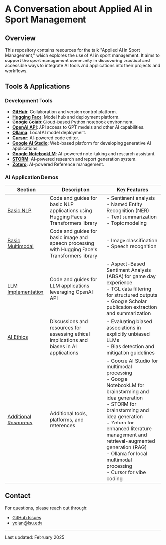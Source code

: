 # A Conversation about Applied AI in Sport Management

## Overview

This repository contains resources for the talk "Applied AI in Sport Management," which explores the use of AI in sport management. It aims to support the sport management community in discovering practical and accessible ways to integrate AI tools and applications into their projects and workflows.

## Tools & Applications

### Development Tools
- **[GitHub](https://github.com/)**: Collaboration and version control platform.
- **[Hugging Face](https://huggingface.co/)**: Model hub and deployment platform.
- **[Google Colab](https://colab.google/)**: Cloud-based Python notebook environment.
- **[OpenAI API](https://platform.openai.com/)**: API access to GPT models and other AI capabilities.
- **[Ollama](https://ollama.com/)**: Local AI model deployment.
- **[Cursor](https://www.cursor.com/en)**: AI-powered code editor.
- **[Google AI Studio](https://aistudio.google.com/welcome)**: Web-based platform for developing generative AI applications.
- **[Google NotebookLM](https://notebooklm.google/)**: AI-powered note-taking and research assistant.
- **[STORM](https://storm.genie.stanford.edu/)**: AI-powered research and report generation system.
- **[Zotero](https://www.zotero.org/)**: AI-powered Reference management.

### AI Application Demos

| Section | Description | Key Features |
|---------|------------|--------------|
| [Basic NLP](./Basic_NLP/) | Code and guides for basic NLP applications using Hugging Face's Transformers library | - Sentiment analysis  <br> - Named Entity Recognition (NER) <br> - Text summarization <br> - Topic modeling |
| [Basic Multimodal](./Basic_Multimodal/) | Code and guides for basic image and speech processing with Hugging Face's Transformers library | - Image classification <br> - Speech recognition |
| [LLM Implementation](./LLM_Implementation/) | Code and guides for LLM applications leveraging OpenAI API | - Aspect-Based Sentiment Analysis (ABSA) for game day experience <br> - TGL data filtering for structured outputs <br> - Google Scholar publication extraction and summarization |
| [AI Ethics](./AI_Ethics/) | Discussions and resources for assessing ethical implications and biases in AI applications | - Evaluating biased associations in explicitly unbiased LLMs <br> - Bias detection and mitigation guidelines |
| [Additional Resources](./Additional_Resources/) | Additional tools, platforms, and references | - Google AI Studio for multimodal processing <br> - Google NotebookLM for brainstorming and idea generation <br> - STORM for brainstorming and idea generation <br> - Zotero for enhanced literature management and retrieval-augmented generation (RAG) <br> - Ollama for local multimodal processing <br> - Cursor for vibe coding |

## Contact

For questions, please reach out through:
- [GitHub Issues](https://github.com/TyrealQ/AIConversation/issues)
- yqian@lsu.edu

---
Last updated: February 2025
